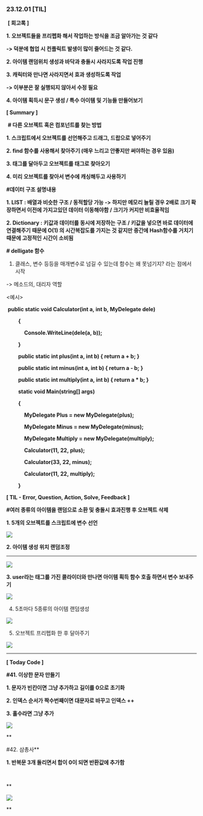 ### 23.12.01 [TIL]

 **[ 회고록 ]**

**1. 오브젝트들을 프리펩화 해서 작업하는 방식을 조금 알아가는 것 같다**

**-> 덕분에 협업 시 컨플릭트 발생이 많이 줄어드는 것 같다.**

**2. 아이템 랜덤위치 생성과 바닥과 충돌시 사라지도록 작업 진행**

**3. 캐릭터와 만나면 사라지면서 효과 생성하도록 작업** 

**-> 이부분은 잘 실행되지 않아서 수정 필요**

**4. 아이템 획득시 문구 생성 / 특수 아이템 및 기능들 만들어보기**

  

****[ Summary ]****

 ****# 다른 오브젝트 혹은 컴포넌트를 찾는 방법****

****1. 스크립트에서 오브젝트를 선언해주고 드래그, 드랍으로 넣어주기****

****2. find 함수를 사용해서 찾아주기 (매우 느리고 안좋지만 써야하는 경우 있음)****

****3. 태그를 달아두고 오브젝트를 태그로 찾아오기****

****4. 미리 오브젝트를 찾아서 변수에 캐싱해두고 사용하기****

****#데이터 구조 설명내용**** 

**1. LIST : 배열과 비슷한 구조 / 동적할당 가능 -> 하지만 메모리 늘릴 경우 2배로 크기 확장하면서 이전에 가지고있던 데이터 이동해야함 / 크기가 커지만 비효율적임**

**2. Dictionary : 키값과 데이터를 동시에 저장하는 구조 / 키값을 넣으면 바로 데이터에 연결해주기 때문에 O(1) 의 시간복잡도를 가지는 것 같지만 중간에 Hash함수를 거치기 때문에 고정적인 시간이 소비됨**

**# delligate 함수** 

1. 클래스, 변수 등등을 매개변수로 넘길 수 있는데 함수는 왜 못넘기지? 라는 점에서 시작

-> 메소드의, 대리자 역할

<예시>

 **public static void Calculator(int a, int b, MyDelegate dele)**

        **{**

            **Console.WriteLine(dele(a, b));**

        **}**

        **public static int plus(int a, int b) { return a + b; }**

        **public static int minus(int a, int b) { return a - b; }**

        **public static int multiply(int a, int b) { return a * b; }**

        **static void Main(string[] args)**

        **{**

            **MyDelegate Plus = new MyDelegate(plus);**

            **MyDelegate Minus = new MyDelegate(minus);**

            **MyDelegate Multiply = new MyDelegate(multiply);**

            **Calculator(11, 22, plus);**

            **Calculator(33, 22, minus);**

            **Calculator(11, 22, multiply);**

        **}**

  

******[ TIL - Error, Question, Action, Solve, Feedback ]******

******#여러 종류의 아이템을 랜덤으로 소환 및 충돌시 효과진행 후 오브젝트 삭제******

******1. 5개의 오브젝트를 스크립트에 변수 선언******

****[![](https://blogger.googleusercontent.com/img/b/R29vZ2xl/AVvXsEgVK6g2tr9w35LaDboThY8OEm32fhn2dV0kv0N1UwZKin63yGhx9XZ5wCIO4e1rCduY727cPE_sZGirExCxzFI7FWwcYZwa_pS3Hh8GHkgvqBrLcl58zJUzxt6a1rGR14klhubAqpv-YvBJp8c3rAU4iqh9MTKC9Cau5SxDS5cCtVUlaTB3V1hp4zFE0nc1/s320/%EC%8A%A4%ED%81%AC%EB%A6%B0%EC%83%B7%202023-12-01%20175239.png)](https://www.blogger.com/blog/post/edit/3583706664799492072/6054259034393263350#)****

****2. 아이템 생성 위치 랜덤조정****

****  

[![](https://blogger.googleusercontent.com/img/b/R29vZ2xl/AVvXsEh7gflUXSt2_TLEPt0ESxxWB0AH2C5HlG61ekt5Wcm8p913SwRrPzuAQVWHSIVaPp8aZCoDiB3iUqUTU9144QoIZ9BgMZYzAgLJ4_4tWPCSO9a0WvIBu2tGRsvoLRWtsDSffHMpEbDFCaTLyn2mH7or7xIXN8mIbYX4rM798aV8e19vCAwANCHbV5aAhM-R/s320/%EC%8A%A4%ED%81%AC%EB%A6%B0%EC%83%B7%202023-12-01%20175243.png)](https://www.blogger.com/blog/post/edit/3583706664799492072/6054259034393263350#)

****3. user라는 태그를 가진 콜라이더와 만나면 아이템 획득 함수 호출 하면서 변수 보내주기****

  

[![](https://blogger.googleusercontent.com/img/b/R29vZ2xl/AVvXsEie8fXl8BRUXTxNoUsch9q6dlIbYUnR-phGC-mD8wll-I-KFHOWZ_PcRrT0I8zn5C8-ch_TUXho7TbfYePmaZ7k8RX64BigHtXT2fEjjqhT5rHypJtO3E19t55Zl3sx_CC7b6bopPixGY2d8Is7gzIXQLI3Ayi3gUK5W4Udtd6bG9OJPuMROVhZNsbEWuEE/s320/%EC%8A%A4%ED%81%AC%EB%A6%B0%EC%83%B7%202023-12-01%20175250.png)](https://www.blogger.com/blog/post/edit/3583706664799492072/6054259034393263350#)

4. 5초마다 5종류의 아이템 랜덤생성 

  

[![](https://blogger.googleusercontent.com/img/b/R29vZ2xl/AVvXsEjG6_QpEIMXa_DCf-xrUKi9Euyk9hqQ6GgM3VX3xo69YiyLo4pxD7je_MqTu74L00uuiIGu_ROiGQjQe-T6sE8u87QHKPCnqrjI9MhZeuWYEmNio9RlkUAakwebHhcAeZ5a5Rkq23e0q4-7KmS8fWVzaPnVnjNIubtr54nIvuu6y6eUdmGiwD8e4uLR6j01/s320/%EC%8A%A4%ED%81%AC%EB%A6%B0%EC%83%B7%202023-12-01%20175300.png)](https://www.blogger.com/blog/post/edit/3583706664799492072/6054259034393263350#)

  

  

5. 오브젝트 프리펩화 한 후 달아주기

  

[![](https://blogger.googleusercontent.com/img/b/R29vZ2xl/AVvXsEhIE2ukWQm-kzmNnGixUYCCyAxX1uwiOHUGMM3uHa41voD3OQvbhWMU8LLAU-cklgEup3TPQXzi9UtYMKKetbhoy0uSgrhbWIfHqHQ5OWeqkt6_2sPgH2krxLRJ8A3sL_quI1cfc8W_tPJRdJPaRwcFCi9LObpjKb1F_h-cPYDoRIOgpHZ5zFPrWA8OgpkL/s320/%EC%8A%A4%ED%81%AC%EB%A6%B0%EC%83%B7%202023-12-01%20175329.png)](https://www.blogger.com/blog/post/edit/3583706664799492072/6054259034393263350#)

  
****

****[ Today Code ]****

****#41. 이상한 문자 만들기****

****1. 문자가 빈칸이면 그냥 추가하고 길이를 0으로 초기화****

****2. 인덱스 순서가 짝수번째이면 대문자로 바꾸고 인덱스 ++****

****3. 홀수라면 그냥 추가****

[![](https://blogger.googleusercontent.com/img/b/R29vZ2xl/AVvXsEiXX_mah4cAcNIm6VTQfc4vEPVtnznKihiFibUIj0qkAr0Pw96ULhk4ftPxXp-eSQlDtrB9vIFwpvV1Zw5s5HdVhVnpHsTseFwgCxZq70oAtxPlcM7KZ54FtqceAOZAkGzJ_mDh-0VRo_7No4s0sB3IaTit309ZuvX6nyR_FqcUlI0tGiPxANybnEpiwJxp/s320/%EC%8A%A4%ED%81%AC%EB%A6%B0%EC%83%B7%202023-12-01%20100330.png)](https://www.blogger.com/blog/post/edit/3583706664799492072/6054259034393263350#)

**

#42. 삼총사**

**1. 반복문 3개 돌리면서 합이 0이 되면 반환값에 추가함**

**[  
](https://www.blogger.com/blog/post/edit/3583706664799492072/6054259034393263350#)**

**

[![](https://blogger.googleusercontent.com/img/b/R29vZ2xl/AVvXsEj2QfaoLJbBgcjxEJcjpJFTXZSwWq_CHRw1DOVbsU98g0YKy9qGkqGuKXfK04bkbOCbH4vWP3bExKRCsUI4O_yWWv4_Sna1XAvqbvkWATg-eVfPzL32IOxslX6smtAKCk5V44YDvwclfVahFYxPK2vdsrS1Wi-aaWUPS-waSVvQzTQJomAkucks1-WB3MaF/s320/%EC%8A%A4%ED%81%AC%EB%A6%B0%EC%83%B7%202023-12-01%20100325.png)](https://www.blogger.com/blog/post/edit/3583706664799492072/6054259034393263350#)

**